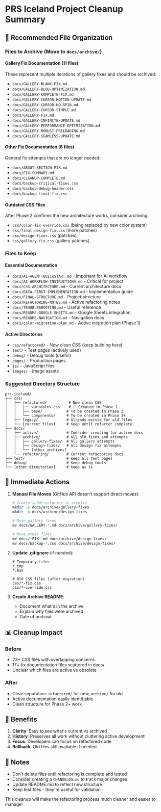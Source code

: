 # PRS Iceland Project Cleanup Summary

## 📁 Recommended File Organization

### Files to Archive (Move to `docs/archive/`)

#### Gallery Fix Documentation (11 files)
These represent multiple iterations of gallery fixes and should be archived:
- `docs/GALLERY-BLANK-FIX.md`
- `docs/GALLERY-BLOB-OPTIMIZATION.md`
- `docs/GALLERY-COMPLETE-FIX.md`
- `docs/GALLERY-CURSOR-MOTION-UPDATE.md`
- `docs/GALLERY-CURSOR-NO-SPIN.md`
- `docs/GALLERY-CURSOR-SIMPLE.md`
- `docs/GALLERY-FIX.md`
- `docs/GALLERY-INFINITE-UPDATE.md`
- `docs/GALLERY-PERFORMANCE-OPTIMIZATION.md`
- `docs/GALLERY-ROBUST-PRELOADING.md`
- `docs/GALLERY-SEAMLESS-UPDATE.md`

#### Other Fix Documentation (6 files)
General fix attempts that are no longer needed:
- `docs/ABOUT-SECTION-FIX.md`
- `docs/FIX-SUMMARY.md`
- `docs/CLEANUP-COMPLETE.md`
- `docs/backup-critical-fixes.css`
- `docs/backup-debug-header.css`
- `docs/backup-final-fix.css`

#### Outdated CSS Files
After Phase 2 confirms the new architecture works, consider archiving:
- `css/color-fix-override.css` (being replaced by new color system)
- `css/final-design-fix.css` (more patches)
- `css/design-fixes.css` (patches)
- `css/gallery-fix.css` (gallery patches)

### Files to Keep

#### Essential Documentation
- `docs/AI-AGENT-QUICKSTART.md` - Important for AI workflow
- `docs/AI-WORKFLOW-INSTRUCTIONS.md` - Critical for project
- `docs/CSS-ARCHITECTURE.md` - Current architecture docs
- `docs/DATA-FIRST-IMPLEMENTATION.md` - Implementation guide
- `docs/FINAL-STRUCTURE.md` - Project structure
- `docs/REFACTORING-NOTES.md` - Active refactoring notes
- `docs/TROUBLESHOOTING.md` - Useful reference
- `docs/README-GOOGLE-SHEETS.md` - Google Sheets integration
- `docs/README-NAVIGATION.md` - Navigation docs
- `docs/color-migration-plan.md` - Active migration plan (Phase 1)

#### Active Directories
- `css/refactored/` - New clean CSS (keep building here)
- `test/` - Test pages (actively used)
- `debug/` - Debug tools (useful)
- `pages/` - Production pages
- `js/` - JavaScript files
- `images/` - Image assets

### Suggested Directory Structure

```
prs-iceland/
├── css/
│   ├── refactored/          # New clean CSS
│   │   ├── variables.css    # ✅ Created in Phase 1
│   │   ├── base/           # To be created in Phase 2
│   │   └── components/     # To be created in Phase 3+
│   ├── legacy/             # Already exists for old files
│   └── [current files]     # Keep until refactor complete
├── docs/
│   ├── active/             # Consider creating for active docs
│   ├── archive/            # All old fixes and attempts
│   │   ├── gallery-fixes/  # All gallery attempts
│   │   ├── design-fixes/   # All design fix attempts
│   │   └── [other archives]
│   └── refactoring/        # Current refactoring docs
├── test/                   # Keep all test pages
├── debug/                  # Keep debug tools
└── [other directories]     # Keep as is
```

## 🎯 Immediate Actions

1. **Manual File Moves** (GitHub API doesn't support direct moves):
   ```bash
   # Create subdirectories in archive
   mkdir -p docs/archive/gallery-fixes
   mkdir -p docs/archive/design-fixes
   
   # Move gallery fixes
   mv docs/GALLERY-*.md docs/archive/gallery-fixes/
   
   # Move other fixes
   mv docs/*FIX*.md docs/archive/design-fixes/
   mv docs/backup-*.css docs/archive/design-fixes/
   ```

2. **Update .gitignore** (if needed):
   ```
   # Temporary files
   *.tmp
   *.bak
   
   # Old CSS files (after migration)
   css/*-fix.css
   css/*-override.css
   ```

3. **Create Archive README**:
   - Document what's in the archive
   - Explain why files were archived
   - Date of archival

## 📊 Cleanup Impact

### Before
- 23+ CSS files with overlapping concerns
- 17+ fix documentation files scattered in docs/
- Unclear which files are active vs obsolete

### After
- Clear separation: `refactored/` for new, `archive/` for old
- Active documentation easily identifiable
- Clean structure for Phase 2+ work

## 🚀 Benefits

1. **Clarity**: Easy to see what's current vs archived
2. **History**: Preserves all work without cluttering active development
3. **Focus**: Developers can focus on refactored code
4. **Rollback**: Old files still available if needed

## 📝 Notes

- Don't delete files until refactoring is complete and tested
- Consider creating a `CHANGELOG.md` to track major changes
- Update README.md to reflect new structure
- Keep test files - they're useful for validation

This cleanup will make the refactoring process much cleaner and easier to manage!